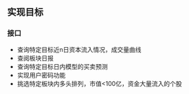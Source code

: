 ## 实现目标 
### 接口
* 查询特定目标近n日资本流入情况，成交量曲线
* 查阅板块日报
* 查询特定目标日内模型的买卖预测
* 实现用户密码功能
* 挑选特定板块内多头排列，市值<100亿，资金大量流入的个股